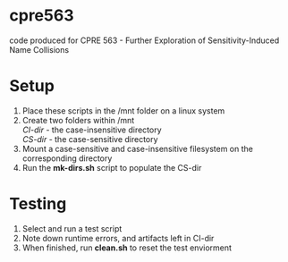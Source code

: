 # cpre563
code produced for CPRE 563 - Further Exploration of Sensitivity-Induced Name Collisions

# Setup

1) Place these scripts in the /mnt folder on a linux system
2) Create two folders within /mnt <br>
*CI-dir* - the case-insensitive directory <br>
*CS-dir* - the case-sensitive directory <br>
3) Mount a case-sensitive and case-insensitive filesystem on the corresponding directory
4) Run the **mk-dirs.sh** script to populate the CS-dir 

# Testing

1) Select and run a test script
2) Note down runtime errors, and artifacts left in CI-dir
3) When finished, run **clean.sh** to reset the test enviorment 
